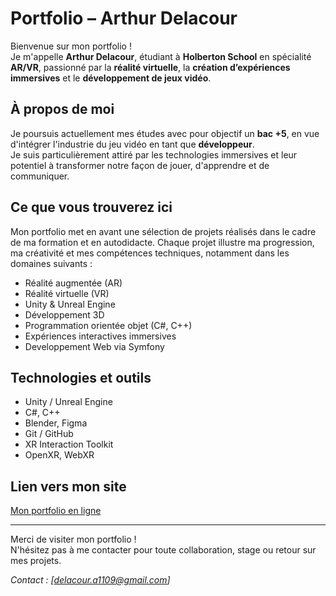 # Portfolio – Arthur Delacour

Bienvenue sur mon portfolio !  
Je m'appelle **Arthur Delacour**, étudiant à **Holberton School** en spécialité **AR/VR**, passionné par la **réalité virtuelle**, la **création d’expériences immersives** et le **développement de jeux vidéo**.

## À propos de moi

Je poursuis actuellement mes études avec pour objectif un **bac +5**, en vue d'intégrer l'industrie du jeu vidéo en tant que **développeur**.  
Je suis particulièrement attiré par les technologies immersives et leur potentiel à transformer notre façon de jouer, d'apprendre et de communiquer.

## Ce que vous trouverez ici

Mon portfolio met en avant une sélection de projets réalisés dans le cadre de ma formation et en autodidacte. Chaque projet illustre ma progression, ma créativité et mes compétences techniques, notamment dans les domaines suivants :

- Réalité augmentée (AR)
- Réalité virtuelle (VR)
- Unity & Unreal Engine
- Développement 3D
- Programmation orientée objet (C#, C++)
- Expériences interactives immersives
- Developpement Web via Symfony

## Technologies et outils

- Unity / Unreal Engine
- C#, C++
- Blender, Figma
- Git / GitHub
- XR Interaction Toolkit
- OpenXR, WebXR

## Lien vers mon site

 [Mon portfolio en ligne](https://arthurdelacour.alwaysdata.net/)

---

Merci de visiter mon portfolio !  
N'hésitez pas à me contacter pour toute collaboration, stage ou retour sur mes projets.

 *Contact : [delacour.a1109@gmail.com]*
